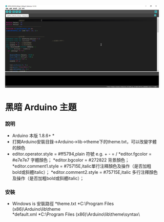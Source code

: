 ![screenshot](https://github.com/HungYn/Arduino-Theme/blob/main/screenshot.png)

# 黑暗 Arduino 主題

### 說明  
* Arduino 本版 1.8.6+ *
* 打開Arduino安裝目錄->Arduino->lib->theme下的theme.txt，可以改變字體的顏色
* editor.operator.style = #ff5794,plain  符號 e.g. + - = /
*editor.fgcolor = #e7e7e7 字體顏色；
*editor.bgcolor = #272822 背景顏色；
*editor.comment1.style = #75715E,italic單行注釋顏色及操作（是否加粗bold或斜體italic）；
*editor.comment2.style = #75715E,italic 多行注釋顏色及操作（是否加粗bold或斜體italic）；


### 安裝  

* Windows is 安裝路徑
*theme.txt
*C:\Program Files (x86)\Arduino\lib\theme\
*default.xml
*C:\Program Files (x86)\Arduino\lib\theme\syntax\


